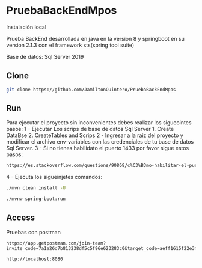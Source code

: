 # PruebaBackEndMpos

Instalación local

Prueba BackEnd desarrollada en java en la version 8 y springboot en su version 2.1.3 con el framework sts(spring tool suite)

Base de datos: Sql Server 2019


Clone
--------

```sh
git clone https://github.com/JamiltonQuintero/PruebaBackEndMpos
```

Run
--------

Para ejecutar el proyecto sin inconvenientes debes realizar los sigueointes pasos:
1 - Ejecutar Los scrips de base de datos Sql Server 1. Create DataBse 2. CreateTables and Scrips
2 - Ingresar a la raiz del proyecto y modificar el archivo env-variables con las credenciales de tu base de datos Sql Server.
3 - Si no tienes habilidato el puerto 1433 por favor sigue estos pasos:
```sh
https://es.stackoverflow.com/questions/90868/c%C3%B3mo-habilitar-el-puerto-1433-de-sql-server-2014-en-windows-10
```
4 - Ejecuta los sigueinjetes comandos:

```sh
./mvn clean install -U
```

```sh
./mvnw spring-boot:run
```

Access
--------

Pruebas con postman
```
https://app.getpostman.com/join-team?invite_code=7a1a26d7b813238df5c5f96e623283c0&target_code=aeff1615f22e3f437219b9c67865b75a
```

```
http://localhost:8080
```
